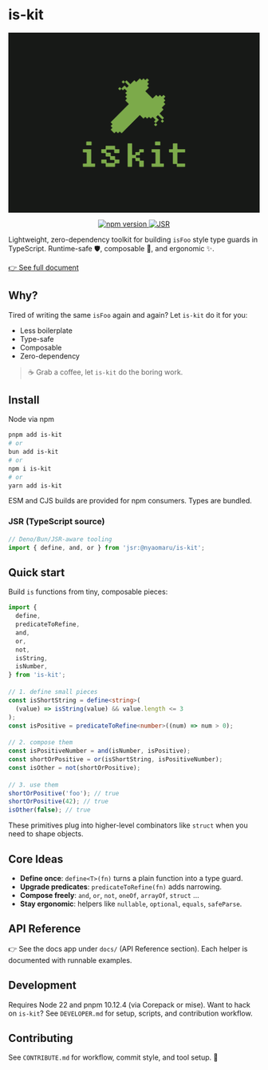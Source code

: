 # is-kit

<p align="center">
    <img src="https://raw.githubusercontent.com/nyaomaru/is-kit/main/docs/public/iskit-logo_700_500.png" width="700px" align="center" alt="is-kit logo" />
</p>

<p align="center">
    <a href="(https://www.npmjs.com/package/is-kit">
        <img src="https://img.shields.io/npm/v/is-kit.svg" alt="npm version">
    </a>
    <a href="https://jsr.io/@nyaomaru/is-kit">
        <img src="https://img.shields.io/jsr/v/@nyaomaru/is-kit" alt="JSR">
    </a>
</p>

Lightweight, zero-dependency toolkit for building `isFoo` style type guards in TypeScript.
Runtime-safe 🛡️, composable 🧩, and ergonomic ✨.

[👉 See full document](https://is-kit-docs.vercel.app/)

## Why?

Tired of writing the same `isFoo` again and again?
Let `is-kit` do it for you:

- Less boilerplate
- Type-safe
- Composable
- Zero-dependency

> ☕ Grab a coffee, let `is-kit` do the boring work.

## Install

Node via npm

```bash
pnpm add is-kit
# or
bun add is-kit
# or
npm i is-kit
# or
yarn add is-kit
```

ESM and CJS builds are provided for npm consumers. Types are bundled.

### JSR (TypeScript source)

```ts
// Deno/Bun/JSR-aware tooling
import { define, and, or } from 'jsr:@nyaomaru/is-kit';
```

## Quick start

Build `is` functions from tiny, composable pieces:

```ts
import {
  define,
  predicateToRefine,
  and,
  or,
  not,
  isString,
  isNumber,
} from 'is-kit';

// 1. define small pieces
const isShortString = define<string>(
  (value) => isString(value) && value.length <= 3
);
const isPositive = predicateToRefine<number>((num) => num > 0);

// 2. compose them
const isPositiveNumber = and(isNumber, isPositive);
const shortOrPositive = or(isShortString, isPositiveNumber);
const isOther = not(shortOrPositive);

// 3. use them
shortOrPositive('foo'); // true
shortOrPositive(42); // true
isOther(false); // true
```

These primitives plug into higher-level combinators like `struct` when you need to shape objects.

## Core Ideas

- **Define once**: `define<T>(fn)` turns a plain function into a type guard.
- **Upgrade predicates**: `predicateToRefine(fn)` adds narrowing.
- **Compose freely**: `and`, `or`, `not`, `oneOf`, `arrayOf`, `struct` …
- **Stay ergonomic**: helpers like `nullable`, `optional`, `equals`, `safeParse`.

## API Reference

👉 See the docs app under `docs/` (API Reference section). Each helper is documented with runnable examples.

## Development

Requires Node 22 and pnpm 10.12.4 (via Corepack or mise).
Want to hack on `is-kit`?
See `DEVELOPER.md` for setup, scripts, and contribution workflow.

## Contributing

See `CONTRIBUTE.md` for workflow, commit style, and tool setup. 🚀
